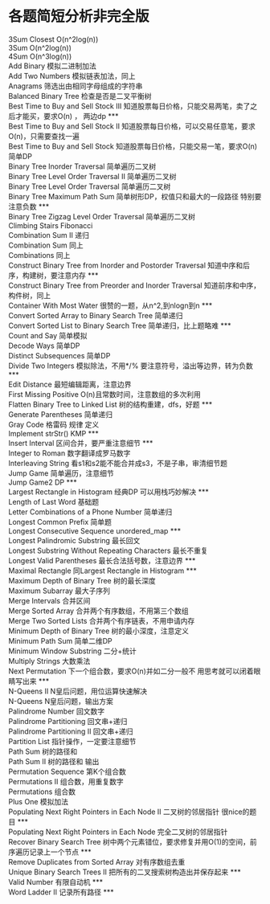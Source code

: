 各题简短分析**非完全版**
===
3Sum Closest		O(n^2log(n))  
3Sum			O(n^2log(n))  
4Sum			O(n^3log(n))  
Add Binary		模拟二进制加法  
Add Two Numbers		模拟链表加法，同上  
Anagrams		筛选出由相同字母组成的字符串  
Balanced Binary Tree	检查是否是二叉平衡树  
Best Time to Buy and Sell Stock III	知道股票每日价格，只能交易两笔，卖了之后才能买，要求O(n) ， 两边dp	***  
Best Time to Buy and Sell Stock II	知道股票每日价格，可以交易任意笔，要求O(n)，只需要查找一遍  
Best Time to Buy and Sell Stock		知道股票每日价格，只能交易一笔，要求O(n)简单DP  
Binary Tree Inorder Traversal		简单遍历二叉树  
Binary Tree Level Order Traversal II	简单遍历二叉树  
Binary Tree Level Order Traversal	简单遍历二叉树  
Binary Tree Maximum Path Sum		简单树形DP，权值只和最大的一段路径	特别要注意负数	***  
Binary Tree Zigzag Level Order Traversal	简单遍历二叉树	  
Climbing Stairs		Fibonacci  
Combination Sum II	递归  
Combination Sum		同上  
Combinations		同上  
Construct Binary Tree from Inorder and Postorder Traversal	知道中序和后序，构建树，要注意内存	***  
Construct Binary Tree from Preorder and Inorder Traversal	知道前序和中序，构件树，同上  
Container With Most Water	很赞的一题，从n^2,到nlogn到n		***  
Convert Sorted Array to Binary Search Tree	简单递归  
Convert Sorted List to Binary Search Tree	简单递归，比上题略难	***  
Count and Say			简单模拟  
Decode Ways			简单DP	  
Distinct Subsequences		简单DP  
Divide Two Integers		模拟除法，不用*/% 要注意符号，溢出等边界，转为负数	***  
Edit Distance			最短编辑距离，注意边界  
First Missing Positive		O(n)且常数时间，注意数组的多次利用  
Flatten Binary Tree to Linked List	树的结构重建，dfs，好题	***  
Generate Parentheses		简单递归  
Gray Code			格雷码 规律 定义  
Implement strStr()		KMP				***   
Insert Interval			区间合并，要严重注意细节	***  
Integer to Roman		数字翻译成罗马数字  
Interleaving String		看s1和s2能不能合并成s3，不是子串，审清细节题  
Jump Game			简单遍历，注意细节  
Jump Game2			DP				***  
Largest Rectangle in Histogram	经典DP	可以用栈巧妙解决	***   
Length of Last Word		基础题  
Letter Combinations of a Phone Number	简单递归  
Longest Common Prefix		简单题  
Longest Consecutive Sequence	unordered_map			***  
Longest Palindromic Substring	最长回文  
Longest Substring Without Repeating Characters	最长不重复  
Longest Valid Parentheses	最长合法括号数，注意边界	***  
Maximal Rectangle		同Largest Rectangle in Histogram ***  
Maximum Depth of Binary Tree	树的最长深度  
Maximum Subarray		最大子序列  
Merge Intervals			合并区间  
Merge Sorted Array		合并两个有序数组，不用第三个数组  
Merge Two Sorted Lists		合并两个有序链表，不用申请内存  
Minimum Depth of Binary Tree	树的最小深度，注意定义  
Minimum Path Sum		简单二维DP  
Minimum Window Substring	二分+统计  
Multiply Strings		大数乘法  
Next Permutation		下一个组合数，要求O(n)并如二分一般不	用思考就可以闭着眼睛写出来 ***  
N-Queens II			N皇后问题，用位运算快速解决  
N-Queens			N皇后问题，输出方案  
Palindrome Number		回文数字  
Palindrome Partitioning		回文串+递归  
Palindrome Partitioning II	回文串+递归  
Partition List			指针操作，一定要注意细节  
Path Sum			树的路径和  
Path Sum II			树的路径和 输出  
Permutation Sequence		第K个组合数  
Permutations II			组合数，用重复数字  
Permutations			组合数  
Plus One			模拟加法  
Populating Next Right Pointers in Each Node II	二叉树的邻居指针 很nice的题目			***  
Populating Next Right Pointers in Each Node	完全二叉树的邻居指针  
Recover Binary Search Tree		树中两个元素错位，要求修复并用O(1)的空间，前序遍历记录上一个节点 ***  
Remove Duplicates from Sorted Array	对有序数组去重  
Unique Binary Search Trees II		把所有的二叉搜索树构造出并保存起来	 ***  
Valid Number				有限自动机				 ***  
Word Ladder II				记录所有路径				 ***  
